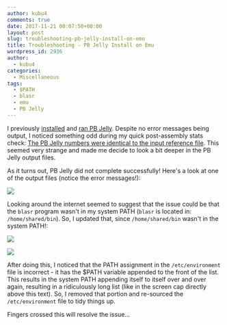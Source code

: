 ```yaml
---
author: kubu4
comments: true
date: 2017-11-21 00:07:50+00:00
layout: post
slug: troubleshooting-pb-jelly-install-on-emu
title: Troubleshooting - PB Jelly Install on Emu
wordpress_id: 2936
author:
  - kubu4
categories:
  - Miscellaneous
tags:
  - $PATH
  - blasr
  - emu
  - PB Jelly
---
```


I previously [installed](http://onsnetwork.org/kubu4/2017/10/30/software-installation-pb-jelly-suite-and-blasr-on-emu/) and [ran PB Jelly](http://onsnetwork.org/kubu4/2017/11/14/genome-assembly-olympia-oyster-illumina-pacbio-using-pb-jelly-wbgi-scaffold-assembly/). Despite no error messages being output, I noticed something odd during my quick post-assembly stats check: [The PB Jelly numbers were identical to the input reference file](http://onsnetwork.org/kubu4/2017/11/14/assembly-comparison-oly-assemblies-using-quast/). This seemed very strange and made me decide to look a bit deeper in the PB Jelly output files.

As it turns out, PB Jelly did not complete successfully! Here's a look at one of the output files (notice the error messages!):

[![](http://owl.fish.washington.edu/Athaliana/20171120_pbjellly_error.png)](http://owl.fish.washington.edu/Athaliana/20171120_pbjellly_error.png)

Looking around the internet seemed to suggest that the issue could be that the `blasr` program wasn't in my system PATH (`blasr` is located in: `/home/shared/bin`). So, I updated that, since `/home/shared/bin` wasn't in the system PATH!:

[![](http://owl.fish.washington.edu/Athaliana/20171120_update_etc_environment.png)](http://owl.fish.washington.edu/Athaliana/20171120_update_etc_environment.png)

[![](http://owl.fish.washington.edu/Athaliana/20171120_updated_PATH.png)](http://owl.fish.washington.edu/Athaliana/20171120_updated_PATH.png)

After doing this, I noticed that the PATH assignment in the `/etc/environment` file is incorrect - it has the $PATH variable appended to the front of the list. This results in the system PATH appending itself to itself over and over again, resulting in a ridiculously long list (like in the screen cap directly above this text). So, I removed that portion and re-sourced the `/etc/environment` file to tidy things up.

Fingers crossed this will resolve the issue...
